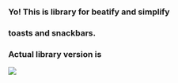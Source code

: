 ### Yo! This is library for beatify and simplify 
### toasts and snackbars.

### Actual library version is
[![](https://www.jitpack.io/v/hardcoderdev/shiraseru.svg)](https://www.jitpack.io/#hardcoderdev/shiraseru)